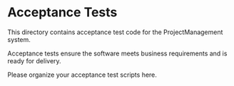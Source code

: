 # Acceptance Tests

This directory contains acceptance test code for the ProjectManagement system.

Acceptance tests ensure the software meets business requirements and is ready for delivery.

Please organize your acceptance test scripts here.
